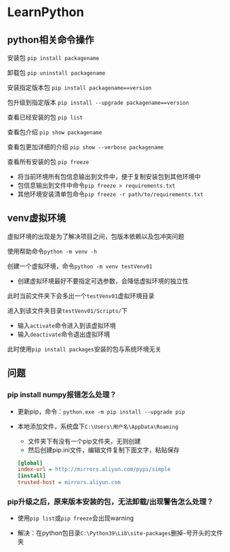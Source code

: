 # LearnPython
## python相关命令操作

安装包 `pip install packagename`

卸载包 `pip uninstall packagename`

安装指定版本包 `pip install packagename==version`

包升级到指定版本 `pip install --upgrade packagename==version`

查看已经安装的包 `pip list`

查看包介绍 `pip show packagename`

查看包更加详细的介绍 `pip show --verbose packagename`

查看所有安装的包 `pip freeze`

- 将当前环境所有包信息输出到文件中，便于复制安装包到其他环境中
- 包信息输出到文件中命令`pip freeze > requirements.txt`
- 其他环境安装清单包命令`pip freeze -r path/to/requirements.txt`

## venv虚拟环境

虚拟环境的出现是为了解决项目之间，包版本依赖以及包冲突问题

使用帮助命令`python -m venv -h`

创建一个虚拟环境，命令`python -m venv testVenv01`

- 创建虚拟环境最好不要指定可选参数，会降低虚拟环境的独立性

此时当前文件夹下会多出一个`testVenv01`虚拟环境目录

进入到该文件夹目录`testVenv01/Scripts/`下

- 输入`activate`命令进入到该虚拟环境
- 输入`deactivate`命令退出虚拟环境

此时使用`pip install packages`安装的包与系统环境无关

## 问题

### pip install numpy报错怎么处理？

- 更新pip，命令：`python.exe -m pip install --upgrade pip`

- 本地添加文件，系统盘下`C:\Users\用户名\AppData\Roaming`

  - 文件夹下有没有一个pip文件夹，无则创建
  - 然后创建pip.ini文件，编辑文件复制下面文字，粘贴保存

  ```ini
  [global]
  index-url = http://mirrors.aliyun.com/pypi/simple
  [install]
  trusted-host = mirrors.aliyun.com
  ```


### pip升级之后，原来版本安装的包，无法卸载/出现警告怎么处理？

- 使用`pip list`或`pip freeze`会出现warning

- 解决：在python包目录`C:\Python39\Lib\site-packages`删掉`~`号开头的文件夹
